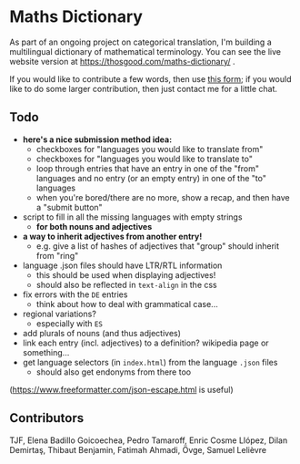 # Maths Dictionary

As part of an ongoing project on categorical translation, I'm building a multilingual dictionary of mathematical terminology.
You can see the live website version at https://thosgood.com/maths-dictionary/ .

If you would like to contribute a few words, then use [this form](https://docs.google.com/forms/d/e/1FAIpQLScxROn89utMb6NwsM4H6hbOcTtw2NzjLXztmrBinyQwGeZPSg/viewform); if you would like to do some larger contribution, then just contact me for a little chat.

## Todo

- **here's a nice submission method idea:**
    + checkboxes for "languages you would like to translate from"
    + checkboxes for "languages you would like to translate to"
    + loop through entries that have an entry in one of the "from" languages and no entry (or an empty entry) in one of the "to" languages
    + when you're bored/there are no more, show a recap, and then have a "submit button"
- script to fill in all the missing languages with empty strings
    + **for both nouns and adjectives**
- **a way to inherit adjectives from another entry!**
    + e.g. give a list of hashes of adjectives that "group" should inherit from "ring"
- language .json files should have LTR/RTL information
    + this should be used when displaying adjectives!
    + should also be reflected in `text-align` in the css
- fix errors with the `DE` entries
    + think about how to deal with grammatical case...
- regional variations?
    + especially with `ES`
- add plurals of nouns (and thus adjectives)
- link each entry (incl. adjectives) to a definition? wikipedia page or something...
- get language selectors (in `index.html`) from the language `.json` files
    + should also get endonyms from there too

(<https://www.freeformatter.com/json-escape.html> is useful)

## Contributors

TJF, Elena Badillo Goicoechea, Pedro Tamaroff, Enric Cosme Llópez, Dilan Demirtaş, Thibaut Benjamin, Fatimah Ahmadi, Övge, Samuel Lelièvre
